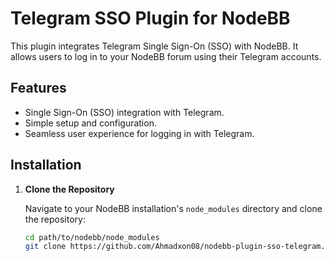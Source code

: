 # Telegram SSO Plugin for NodeBB

This plugin integrates Telegram Single Sign-On (SSO) with NodeBB. It allows users to log in to your NodeBB forum using their Telegram accounts.

## Features

- Single Sign-On (SSO) integration with Telegram.
- Simple setup and configuration.
- Seamless user experience for logging in with Telegram.

## Installation

1. **Clone the Repository**

   Navigate to your NodeBB installation's `node_modules` directory and clone the repository:

   ```bash
   cd path/to/nodebb/node_modules
   git clone https://github.com/Ahmadxon08/nodebb-plugin-sso-telegram.git

